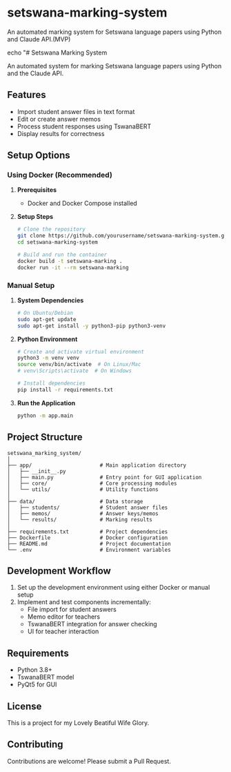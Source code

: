 
# setswana-marking-system
An automated marking system for Setswana language papers using Python and Claude API.(MVP)

echo "# Setswana Marking System

An automated system for marking Setswana language papers using Python and the Claude API.

## Features

- Import student answer files in text format
- Edit or create answer memos
- Process student responses using TswanaBERT
- Display results for correctness

## Setup Options

### Using Docker (Recommended)

1. **Prerequisites**
   - Docker and Docker Compose installed

2. **Setup Steps**
   ```bash
   # Clone the repository
   git clone https://github.com/yourusername/setswana-marking-system.git
   cd setswana-marking-system
   
   # Build and run the container
   docker build -t setswana-marking .
   docker run -it --rm setswana-marking
   ```

### Manual Setup

1. **System Dependencies**
   ```bash
   # On Ubuntu/Debian
   sudo apt-get update
   sudo apt-get install -y python3-pip python3-venv
   ```

2. **Python Environment**
   ```bash
   # Create and activate virtual environment
   python3 -m venv venv
   source venv/bin/activate  # On Linux/Mac
   # venv\Scripts\activate  # On Windows
   
   # Install dependencies
   pip install -r requirements.txt
   ```

3. **Run the Application**
   ```bash
   python -m app.main
   ```

## Project Structure

```
setswana_marking_system/
│
├── app/                      # Main application directory
│   ├── __init__.py
│   ├── main.py               # Entry point for GUI application
│   ├── core/                 # Core processing modules
│   └── utils/                # Utility functions
│
├── data/                     # Data storage
│   ├── students/             # Student answer files
│   ├── memos/                # Answer keys/memos
│   └── results/              # Marking results
│
├── requirements.txt          # Project dependencies
├── Dockerfile                # Docker configuration
├── README.md                 # Project documentation
└── .env                      # Environment variables
```

## Development Workflow

1. Set up the development environment using either Docker or manual setup
2. Implement and test components incrementally:
   - File import for student answers
   - Memo editor for teachers
   - TswanaBERT integration for answer checking
   - UI for teacher interaction

## Requirements

- Python 3.8+
- TswanaBERT model
- PyQt5 for GUI

## License

This is a project for my Lovely Beatiful Wife Glory.


## Contributing

Contributions are welcome! Please submit a Pull Request.

